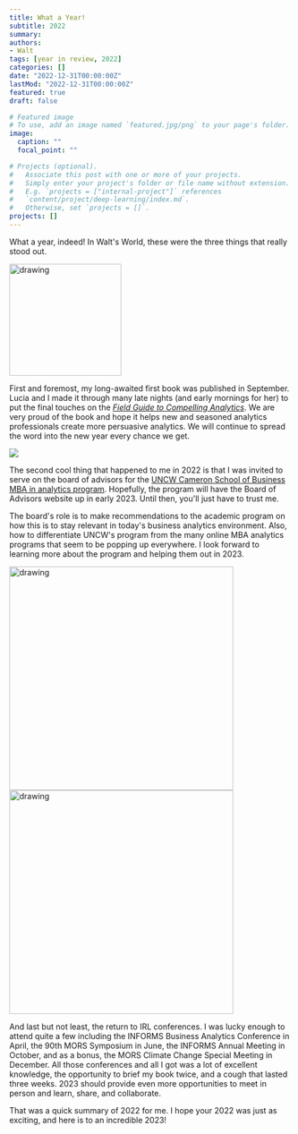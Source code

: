 ```yaml
---
title: What a Year!
subtitle: 2022
summary: 
authors:
- Walt
tags: [year in review, 2022]
categories: []
date: "2022-12-31T00:00:00Z"
lastMod: "2022-12-31T00:00:00Z"
featured: true
draft: false

# Featured image
# To use, add an image named `featured.jpg/png` to your page's folder. 
image:
  caption: ""
  focal_point: ""

# Projects (optional).
#   Associate this post with one or more of your projects.
#   Simply enter your project's folder or file name without extension.
#   E.g. `projects = ["internal-project"]` references 
#   `content/project/deep-learning/index.md`.
#   Otherwise, set `projects = []`.
projects: []
---
```


What a year, indeed! In Walt's World, these were the three things that really stood out.

<img src="https://fieldguidetocompellinganalytics.com/media/welcome_huc8928042223a9eb6b2f870244a0a04b0_16666_1200x0_resize_q75_lanczos.jpg" alt="drawing" width="200"/>

First and foremost, my long-awaited first book was published in September. Lucia and I made it through many late nights (and early mornings for her) to put the final touches on the [*Field Guide to Compelling Analytics*](https://fieldguidetocompellinganalytics.com). We are very proud of the book and hope it helps new and seasoned analytics professionals create more persuasive analytics. We will continue to spread the word into the new year every chance we get.

![](https://csb.uncw.edu/msba/images/tablet-charts-1000x332.jpg)

The second cool thing that happened to me in 2022 is that I was invited to serve on the board of advisors for the [UNCW Cameron School of Business MBA in analytics program](https://csb.uncw.edu/msba/index.html). Hopefully, the program will have the Board of Advisors website up in early 2023. Until then, you'll just have to trust me.

The board's role is to make recommendations to the academic program on how this is to stay relevant in today's business analytics environment. Also, how to differentiate UNCW's program from the many online MBA analytics programs that seem to be popping up everywhere.
I look forward to learning more about the program and helping them out in 2023.

<img src="http://meetings2.informs.org/wordpress/indianapolis2022/files/2021/08/2022_INFORMS_Annual_Meeting_logo_web.png" alt="drawing" width="400"/>

<img src="https://www.mors.org/portals/87/Images/Events/2022/Banners/90th-MORS-Symposium-banner.jpg" alt="drawing" width="400"/>

And last but not least, the return to IRL conferences. I was lucky enough to attend quite a few including the INFORMS Business Analytics Conference in April, the 90th MORS Symposium in June, the INFORMS Annual Meeting in October, and as a bonus, the MORS Climate Change Special Meeting in December. All those conferences and all I got was a lot of excellent knowledge, the opportunity to brief my book twice, and a cough that lasted three weeks. 2023 should provide even more opportunities to meet in person and learn, share, and collaborate.

That was a quick summary of 2022 for me. I hope your 2022 was just as exciting, and here is to an incredible 2023!